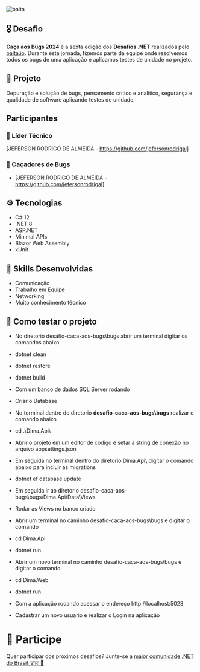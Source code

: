 ![balta](https://baltaio.blob.core.windows.net/static/images/dark/balta-logo.svg)

## 🎖️ Desafio
**Caça aos Bugs 2024** é a sexta edição dos **Desafios .NET** realizados pelo [balta.io](https://balta.io). Durante esta jornada, fizemos parte da equipe  onde resolvemos todos os bugs de uma aplicação e aplicamos testes de unidade no projeto.

## 📱 Projeto
Depuração e solução de bugs, pensamento crítico e analítico, segurança e qualidade de software aplicando testes de unidade.

## Participantes
### 🚀 Líder Técnico
[JEFERSON RODRIGO DE ALMEIDA - https://github.com/jefersonrodrigal]

### 👻 Caçadores de Bugs
* [JEFERSON RODRIGO DE ALMEIDA - https://github.com/jefersonrodrigal]

## ⚙️ Tecnologias
* C# 12
* .NET 8
* ASP.NET
* Minimal APIs
* Blazor Web Assembly
* xUnit

## 🥋 Skills Desenvolvidas
* Comunicação
* Trabalho em Equipe
* Networking
* Muito conhecimento técnico

## 🧪 Como testar o projeto

* No diretorio desafio-caca-aos-bugs\bugs abrir um terminal digitar os comandos abaixo.
* dotnet clean
* dotnet restore
* dotnet build

* Com um banco de dados SQL Server rodando
* Criar o Database

* No terminal dentro do diretorio <strong>desafio-caca-aos-bugs\bugs</strong> realizar o comando abaixo
* cd .\Dima.Api\
* Abrir o projeto em um editor de codigo e setar a string de conexão no arquivo appsettings.json
* Em seguida no terminal dentro do diretorio Dima.Api\ digitar o comando abaixo para incluir as migrations
* dotnet ef database update
* Em seguida ir ao diretorio desafio-caca-aos-bugs\bugs\Dima.Api\Data\Views
* Rodar as Views no banco criado
* Abrir um terminal no caminho desafio-caca-aos-bugs\bugs e digitar o comando
* cd Dima.Api
* dotnet run

* Abrir um novo terminal no caminho desafio-caca-aos-bugs\bugs e digitar o comando
* cd Dima.Web
* dotnet run

* Com a aplicação rodando acessar o endereço http://localhost:5028
* Cadastrar um novo usuario e realizar o Login na aplicação

# 💜 Participe
Quer participar dos próximos desafios? Junte-se a [maior comunidade .NET do Brasil 🇧🇷 💜](https://balta.io/discord)
